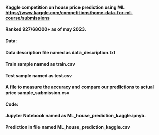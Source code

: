 #### Kaggle competition on house price prediction using ML https://www.kaggle.com/competitions/home-data-for-ml-course/submissions
#### Ranked 927/68000+ as of may 2023.

#### Data:
#### Data description file named as data_description.txt
#### Train sample named as train.csv
#### Test sample named as test.csv
#### A file to measure the accuracy and compare our predictions to actual price sample_submission.csv

#### Code:
#### Jupyter Notebook named as ML_house_prediction_kaggle.ipnyb.
#### Prediction in file named ML_house_prediction_kaggle.csv
